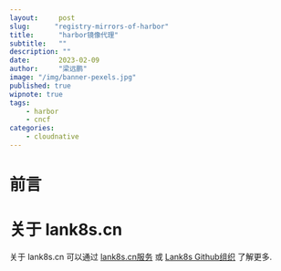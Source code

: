 ```yaml
---
layout:     post 
slug:      "registry-mirrors-of-harbor"
title:      "harbor镜像代理"
subtitle:   ""
description: ""
date:       2023-02-09
author:     "梁远鹏"
image: "/img/banner-pexels.jpg"
published: true
wipnote: true
tags:
    - harbor 
    - cncf
categories: 
    - cloudnative
---
```


# 前言    

# 关于 lank8s.cn

关于 lank8s.cn 可以通过 [lank8s.cn服务](https://liangyuanpeng.com/post/service-lank8s.cn/) 或 [Lank8s Github组织](https://github.com/lank8s) 了解更多.
